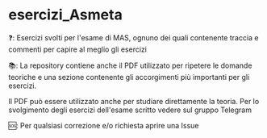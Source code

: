 # esercizi_Asmeta
❓: Esercizi svolti per l'esame di MAS, ognuno dei quali contenente traccia e commenti per capire al meglio gli esercizi

📚: La repository contiene anche il PDF utilizzato per ripetere le domande teoriche e una sezione contenente gli accorgimenti più importanti per gli esercizi.

Il PDF può essere utilizzato anche per studiare direttamente la teoria. Per lo svolgimento degli esercizi dell'esame scritto vedere sul gruppo Telegram

🆘: Per qualsiasi correzione e/o richiesta aprire una Issue
